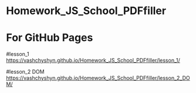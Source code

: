 # Homework_JS_School_PDFfiller
# For GitHub Pages 

#lesson_1
https://vashchyshyn.github.io/Homework_JS_School_PDFfiller/lesson_1/

#lesson_2 DOM
https://vashchyshyn.github.io/Homework_JS_School_PDFfiller/lesson_2_DOM/

